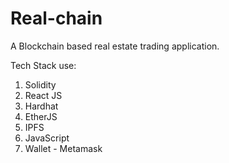 ﻿# Real-chain
 
 A Blockchain based real estate trading application. 
 
 Tech Stack use:
   1. Solidity
   2. React JS
   3. Hardhat
   4. EtherJS
   5. IPFS
   6. JavaScript
   7. Wallet - Metamask
 

